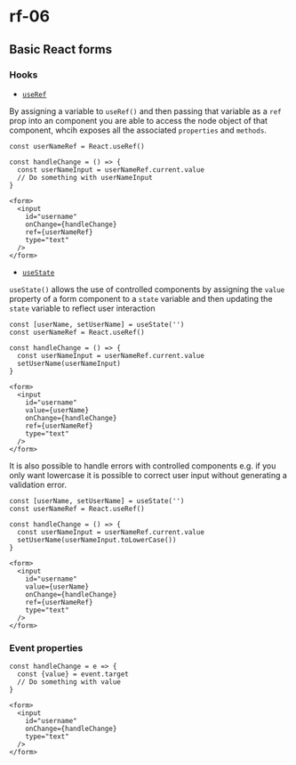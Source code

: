 # rf-06

## Basic React forms

### Hooks

- [`useRef`](https://reactjs.org/docs/hooks-reference.html#useref)

By assigning a variable to `useRef()` and then passing that variable as a `ref` prop into an component you are able to access the node object of that component, whcih exposes all the associated `properties` and `methods`.

```
const userNameRef = React.useRef()

const handleChange = () => {
  const userNameInput = userNameRef.current.value
  // Do something with userNameInput
}

<form>
  <input
    id="username"
    onChange={handleChange}
    ref={userNameRef}
    type="text"
  />
</form>
```

- [`useState`](https://reactjs.org/docs/hooks-state.html)

`useState()` allows the use of controlled components by assigning the `value` property of a form component to a `state` variable and then updating the `state` variable to reflect user interaction

```
const [userName, setUserName] = useState('')
const userNameRef = React.useRef()

const handleChange = () => {
  const userNameInput = userNameRef.current.value
  setUserName(userNameInput)
}

<form>
  <input
    id="username"
    value={userName}
    onChange={handleChange}
    ref={userNameRef}
    type="text"
  />
</form>
```

It is also possible to handle errors with controlled components e.g. if you only want lowercase it is possible to correct user input without generating a validation error.

```
const [userName, setUserName] = useState('')
const userNameRef = React.useRef()

const handleChange = () => {
  const userNameInput = userNameRef.current.value
  setUserName(userNameInput.toLowerCase())
}

<form>
  <input
    id="username"
    value={userName}
    onChange={handleChange}
    ref={userNameRef}
    type="text"
  />
</form>
```

### Event properties

```
const handleChange = e => {
  const {value} = event.target
  // Do something with value
}

<form>
  <input
    id="username"
    onChange={handleChange}
    type="text"
  />
</form>
```


